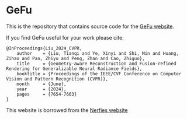 # GeFu

This is the repository that contains source code for the [GeFu website](https://gefucvpr24.github.io/).

If you find GeFu useful for your work please cite:
```
@InProceedings{Liu_2024_CVPR,
    author    = {Liu, Tianqi and Ye, Xinyi and Shi, Min and Huang, Zihao and Pan, Zhiyu and Peng, Zhan and Cao, Zhiguo},
    title     = {Geometry-aware Reconstruction and Fusion-refined Rendering for Generalizable Neural Radiance Fields},
    booktitle = {Proceedings of the IEEE/CVF Conference on Computer Vision and Pattern Recognition (CVPR)},
    month     = {June},
    year      = {2024},
    pages     = {7654-7663}
}
```
This website is borrowed from the [Nerfies website](https://nerfies.github.io) 
